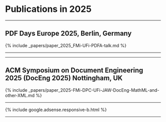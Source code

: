 

# Publications in 2025


<hr class="conference-start">

## PDF Days Europe 2025, Berlin, Germany

{% include _papers/paper_2025_FMi-UFi-PDFA-talk.md  %}

<hr class="conference-end">




<hr class="conference-start">

## ACM Symposium on Document Engineering 2025 (DocEng 2025) Nottingham, UK

{% include _papers/paper_2025-FMi-DPC-UFi-JAW-DocEng-MathML-and-other-XML.md  %}

<hr class="conference-end">




<div class="row">{% include google.adsense.responsive-b.html %}</div><hr> 




